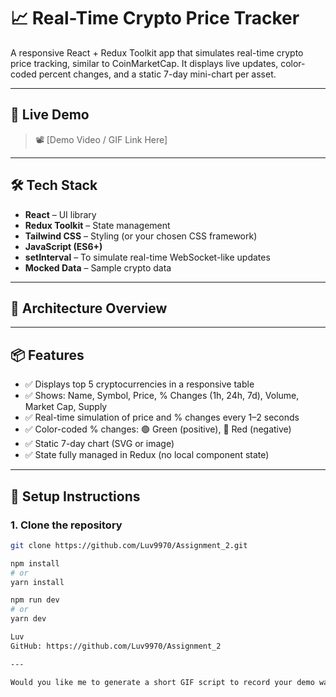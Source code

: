 # 📈 Real-Time Crypto Price Tracker

A responsive React + Redux Toolkit app that simulates real-time crypto price tracking, similar to CoinMarketCap. It displays live updates, color-coded percent changes, and a static 7-day mini-chart per asset.

---

## 🚀 Live Demo

> 📽️ [Demo Video / GIF Link Here]

---

## 🛠 Tech Stack

- **React** – UI library
- **Redux Toolkit** – State management
- **Tailwind CSS** – Styling (or your chosen CSS framework)
- **JavaScript (ES6+)**
- **setInterval** – To simulate real-time WebSocket-like updates
- **Mocked Data** – Sample crypto data

---

## 🧱 Architecture Overview


---

## 📦 Features

- ✅ Displays top 5 cryptocurrencies in a responsive table
- ✅ Shows: Name, Symbol, Price, % Changes (1h, 24h, 7d), Volume, Market Cap, Supply
- ✅ Real-time simulation of price and % changes every 1–2 seconds
- ✅ Color-coded % changes: 🟢 Green (positive), 🔴 Red (negative)
- ✅ Static 7-day chart (SVG or image)
- ✅ State fully managed in Redux (no local component state)

---

## 🧪 Setup Instructions

### 1. Clone the repository
```bash
git clone https://github.com/Luv9970/Assignment_2.git

npm install
# or
yarn install

npm run dev
# or
yarn dev

Luv
GitHub: https://github.com/Luv9970/Assignment_2

---

Would you like me to generate a short GIF script to record your demo walkthrough as well?


